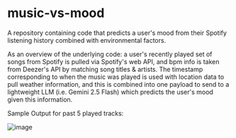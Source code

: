# music-vs-mood
A repository containing code that predicts a user's mood from their Spotify listening history combined with environmental factors.

As an overview of the underlying code: a user's recently played set of songs from Spotify is pulled via Spotify's web API, and bpm info is taken from Deezer's API by matching song titles & artists. The timestamp corresponding to when the music was played is used with location data to pull weather information, and this is combined into one payload to send to a lightweight LLM (i.e. Gemini 2.5 Flash) which predicts the user's mood given this information. 


Sample Output for past 5 played tracks:

![image](https://github.com/user-attachments/assets/b65eab97-70f3-487f-a9ac-43b131787401)
